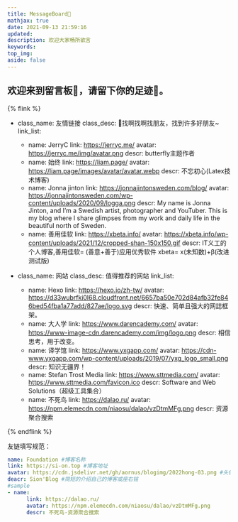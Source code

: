 ```yaml
---
title: MessageBoard📨
mathjax: true
date: 2021-09-13 21:59:16
updated:
description: 欢迎大家畅所欲言
keywords:
top_img: 
aside: false
---
```


## 欢迎来到留言板📨，请留下你的足迹👣。


{% flink %}
- class_name: 友情链接
  class_desc: 🎵找啊找啊找朋友，找到许多好朋友~
  link_list:
    - name: JerryC
      link: https://jerryc.me/
      avatar: https://jerryc.me/img/avatar.png
      descr: butterfly主题作者
    - name: 始终 
      link: https://liam.page/ 
      avatar: https://liam.page/images/avatar/avatar.webp
      descr: 不忘初心(Latex技术博客)
    - name: Jonna jinton
      link: https://jonnajintonsweden.com/blog/
      avatar: https://jonnajintonsweden.com/wp-content/uploads/2020/09/logga.png
      descr: My name is Jonna Jinton, and I’m a Swedish artist, photographer and YouTuber. This is my blog where I share glimpses from my work and daily life in the beautiful north of Sweden. 
    - name: 善用佳软
      link: https://xbeta.info/
      avatar: https://xbeta.info/wp-content/uploads/2021/12/cropped-shan-150x150.gif
      descr: IT义工的个人博客,善用佳软= (善意+善于)应用优秀软件 xbeta= x(未知数)+β(改进测试版)



- class_name: 网站
  class_desc: 值得推荐的网站
  link_list:
  

    - name: Hexo
      link: https://hexo.io/zh-tw/
      avatar: https://d33wubrfki0l68.cloudfront.net/6657ba50e702d84afb32fe846bed54fba1a77add/827ae/logo.svg
      descr: 快速、简单且强大的网誌框架。
    - name: 大人学
      link: https://www.darencademy.com/
      avatar: https://www-image-cdn.darencademy.com/img/logo.png
      descr: 相信思考，用于改变。
    - name: 译学馆
      link: https://www.yxgapp.com/
      avatar: https://cdn-www.yxgapp.com/wp-content/uploads/2019/07/yxg_logo_small.png
      descr: 知识无疆界！
    - name: Stefan Trost Media
      link: https://www.sttmedia.com/
      avatar: https://www.sttmedia.com/favicon.ico
      descr: Software and Web Solutions（超级工具集合）
    - name: 不死鸟
      link: https://dalao.ru/
      avatar: https://npm.elemecdn.com/niaosu/dalao/vzDtmMFg.png
      descr: 资源聚合搜索
      

{% endflink %}

友链填写规范：
```yml
name: Foundation #博客名称
link: https://si-on.top #博客地址
avatar: https://cdn.jsdelivr.net/gh/aornus/blogimg/2022hong-03.png #头像地址
deacr: Sion'Blog #简短的介绍自己的博客或座右铭
#sample
- name: 
      link: https://dalao.ru/
      avatar: https://npm.elemecdn.com/niaosu/dalao/vzDtmMFg.png
      descr: 不死鸟·资源聚合搜索
```
